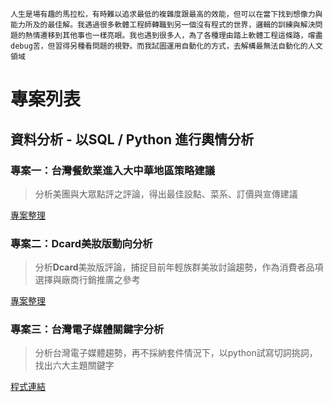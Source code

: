 `人生是場有趣的馬拉松，有時難以追求最低的複雜度跟最高的效能，但可以在當下找到想像力與能力所及的最佳解。我遇過很多軟體工程師轉職到另一個沒有程式的世界，邏輯的訓練與解決問題的熱情遷移到其他事也一樣亮眼。我也遇到很多人，為了各種理由踏上軟體工程這條路，嚐盡debug苦，但習得另種看問題的視野。而我試圖運用自動化的方式，去解構最無法自動化的人文領域`

# 專案列表

## 資料分析 - 以SQL / Python 進行輿情分析

### 專案一：台灣餐飲業進入大中華地區策略建議

> 分析美團與大眾點評之評論，得出最佳設點、菜系、訂價與宣傳建議

[專案整理](DataScience/)

### 專案二：Dcard美妝版動向分析
> 分析**Dcard**美妝版評論，捕捉目前年輕族群美妝討論趨勢，作為消費者品項選擇與廠商行銷推廣之參考

[專案整理](DataScience/databaseProject_Dcard.md)

### 專案三：台灣電子媒體關鍵字分析
> 分析台灣電子媒體趨勢，再不採納套件情況下，以python試寫切詞挑詞，找出六大主題關鍵字

[程式連結](template2.ipynb)
